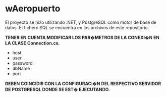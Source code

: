 # wAeropuerto

El proyecto se hizo utilizando .NET, y PostgreSQL como motor de base de datos. El fichero SQL se encuentra
en los archivos de este repositorio.

**TENER EN CUENTA MODIFICAR LOS PAR�METROS DE LA CONEXI�N EN LA CLASE Connection.cs.**

- host
- user
- password
- dbName
- port

**DEBEN COINCIDIR CON LA CONFIGURACI�N DEL RESPECTIVO SERVIDOR DE POSTGRESQL DONDE SE EST� EJECUTANDO.**


